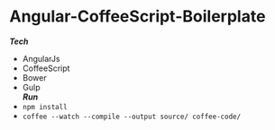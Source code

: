 # Angular-CoffeeScript-Boilerplate
***Tech*** </br>
- AngularJs
- CoffeeScript
- Bower 
- Gulp  </br>
***Run*** </br>
- ```npm install```
- ```coffee --watch --compile --output source/ coffee-code/```
